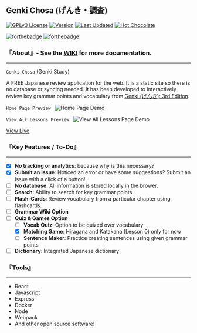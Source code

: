 ## Genki Chosa (げんき・調査)

[![GPLv3 License](https://img.shields.io/badge/License-GPL%20v3-yellow.svg)](https://opensource.org/licenses/)
[![Version](https://img.shields.io/badge/VERSION-v0.1_Beta-blue)](https://github.com/Imanisima/genki-chosa/releases)
[![Last Updated](https://img.shields.io/badge/Last%20Updated-Jan%202021-blueviolet)](https://github.com/Imanisima/genki-chosa)
[![Hot Chocolate](https://img.shields.io/badge/Powered%20by-Hot%20Chocolate-orange)]()

[![forthebadge](https://forthebadge.com/images/badges/made-with-reason.svg)]()
[![forthebadge](https://forthebadge.com/images/badges/built-with-love.svg)]()


### 『About』- See the [WIKI](https://github.com/Imanisima/genki-chosa/wiki) for more documentation.
---
```Genki Chosa``` (Genki Study) 

A FREE Japanese review application for the web. It is a static site so there is no database or syncing needed. It has been developed to interactively review key grammar points and vocabulary from [Genki (げんき): 3rd Edition](https://omgjapan.com/products/genki-1-an-integrated-course-in-elementary-japanese-textbook-revised-3rd-edition).

```Home Page Preview ```
![Home Page Demo](genki-chosa/screenshots/home.gif)

```View All Lessons Preview ```
![View All Lessons Page Demo](genki-chosa/screenshots/lesson-view.gif)

[View Live](https://genki-chosa.vercel.app)

### 『Key Features / To-Do』
---
- [X] __No tracking or analytics__: because why is this necessary?
- [X] __Submit an issue__: Noticed an error or have some suggestions? Submit an issue with a click of a button!
- [ ] __No database__:  All information is stored locally in the brower.
- [ ] __Search__: Ability to search for key grammar points.
- [ ] __Flash-Cards__: Review vocabulary from a particular chapter using flashcards.
- [ ] __Grammar Wiki Option__
- [ ] __Quiz & Games Option__
    - [ ] __Vocab Quiz__: Option to be quized over vocabulary
    - [X] __Matching Game__: Hiragana and Katakana (Lesson 0) only for now
    - [ ] __Sentence Maker__: Practice creating sentences using given grammar points

- [ ] __Dictionary__: Integrated Japanese dictionary

### 『Tools』
---
- React
- Javascript
- Express
- Docker
- Node
- Webpack
- And other open source software!
